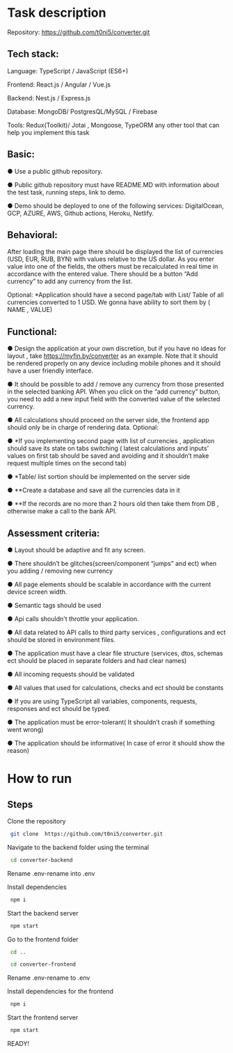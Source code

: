 # Task description

Repository: https://github.com/t0ni5/converter.git


## Tech stack:

Language: TypeScript / JavaScript (ES6+)

Frontend: React.js / Angular / Vue.js

Backend: Nest.js / Express.js

Database: MongoDB/ PostgresQL/MySQL / Firebase

Tools: Redux(Toolkit)/ Jotai , Mongoose, TypeORM any other tool that can help you implement this task

## Basic:
● Use a public github repository.

● Public github repository must have README.MD with information about the test task,
running steps, link to demo.

● Demo should be deployed to one of the following services: DigitalOcean, GCP, AZURE,
AWS, Github actions, Heroku, Netlify.


## Behavioral:

After loading the main page there should be displayed the list of currencies (USD, EUR,
RUB, BYN) with values relative to the US dollar.
As you enter value into one of the fields, the others must be recalculated in real time in
accordance with the entered value. There should be a button “Add currency” to add any
currency from the list.

Optional:
*Application should have a second page/tab with List/ Table of all currencies converted
to 1 USD. We gonna have ability to sort them by ( NAME , VALUE)

## Functional:
● Design the application at your own discretion, but if you have no ideas for layout , take
https://myfin.by/converter as an example. Note that it should be rendered properly on
any device including mobile phones and it should have a user friendly interface.

● It should be possible to add / remove any currency from those presented in the selected
banking API. When you click on the “add currency” button, you need to add a new input
field with the converted value of the selected currency.

● All calculations should proceed on the server side, the frontend app should only be in
charge of rendering data.
Optional:

● *If you implementing second page with list of currencies , application should save its
state on tabs switching ( latest calculations and inputs’ values on first tab should be
saved and avoiding and it shouldn’t make request multiple times on the second tab)

● *Table/ list sortion should be implemented on the server side

● **Create a database and save all the currencies data in it

● **If the records are no more than 2 hours old then take them from DB , otherwise make a
call to the bank API.

## Assessment criteria:

● Layout should be adaptive and fit any screen.

● There shouldn’t be glitches(screen/component “jumps” and ect) when you adding /
removing new currency

● All page elements should be scalable in accordance with the current device screen
width.

● Semantic tags should be used

● Api calls shouldn't throttle your application.

● All data related to API calls to third party services , configurations and ect should be
stored in environment files.

● The application must have a clear file structure (services, dtos, schemas ect should be
placed in separate folders and had clear names)

● All incoming requests should be validated

● All values that used for calculations, checks and ect should be constants

● If you are using TypeScript all variables, components, requests, responses and ect
should be typed.

● The application must be error-tolerant( It shouldn’t crash if something went wrong)

● The application should be informative( In case of error it should show the reason)



# How to run

## Steps

Clone the  repository

```bash
 git clone  https://github.com/t0ni5/converter.git
```

Navigate to the backend folder using the terminal



```bash
 cd converter-backend
```
 Rename .env-rename into .env

Install dependencies

```bash
 npm i
```

Start the backend server

```bash
 npm start
```

Go to the frontend folder

```bash
 cd ..
```
```bash
 cd converter-frontend
```


 Rename .env-rename to .env


Install dependencies for the frontend

```bash
 npm i
```

Start the frontend server

```bash
 npm start
```

READY!

